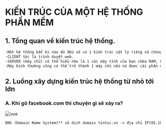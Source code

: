 # KIẾN TRÚC CỦA MỘT HỆ THỐNG PHẦN MỀM


## 1. Tổng quan về kiến trúc hệ thống.

```md
-Một hệ thống bất kì nào đó đều sẽ có 1 kiến trúc vật lý riêng và chúng đều được chia làm 2 phần chính là CLIENT và SERVER
-CLIENT tức là trình duyệt web.
-SERVER (máy chủ) có thể hiểu như là 1 cái máy tính của bạn chứa RAM, CPU, ổ cứng... và các phần mềm phục vụ cho việc phát triển web.
-Máy bình thường cũng có thể trở thành 1 máy chủ nếu nó được cài phần mềm Server Software và kết nối vs internet
```

## 2. Luồng xây dựng kiến trúc hệ thống từ nhỏ tới lớn

### A. Khi gõ facebook.com thì chuyện gì sẽ xảy ra?

<img src="https://images.viblo.asia/full/58ec3b4a-3caf-40ee-a589-173b395a1c6e.png" alt="vue">

```md
DNS (Domain Name System)** sẽ dịch domain tintuc.vn -> địa chỉ IP(85.100.100.120) và trình duyệt sẽ tìm đến cái server có địa chỉ IP đó và trả về trang web cho chúng ta.
```

<!-- **

**A. Đối với hệ thống nhỏ**
Ví dụ: Tin tức, ứng dụng đồ án,các dự án chỉ truyền tải nội dung....

<img src="https://images.viblo.asia/a0b3ccbe-a123-42d4-bf68-7141c11e523f.png" alt="vue">

- Với hệ thống nhỏ thì tất cả sẽ làm trong 1 máy chủ (webserver, database server) tức là server chúng ta sẽ chứa và đảm nhiệm cũng như xử lý hết các công việc từ trình duyệt yêu cầu.

**A. Đối với hệ thống trung bình**
Ví dụ: dự án công ty, web bán hàng,.....

<img src="https://images.viblo.asia/37a16ad6-54f9-48d5-a391-40f1d783ba92.png" alt="vue">

- Server sẽ được tách ra làm 2
    - -->
